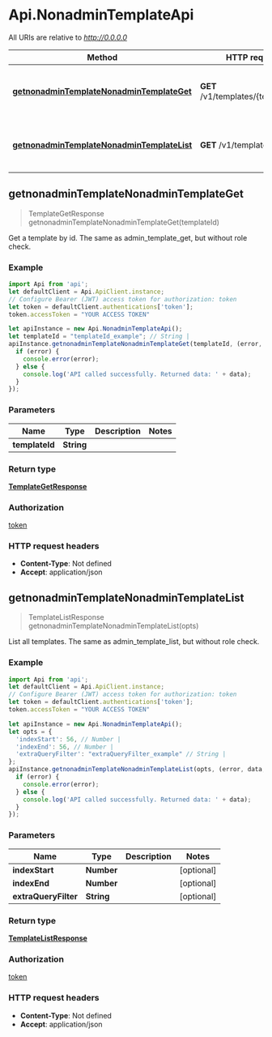# Api.NonadminTemplateApi

All URIs are relative to *http://0.0.0.0*

Method | HTTP request | Description
------------- | ------------- | -------------
[**getnonadminTemplateNonadminTemplateGet**](NonadminTemplateApi.md#getnonadminTemplateNonadminTemplateGet) | **GET** /v1/templates/{template_id} | Get a template by id. The same as admin_template_get, but without role check.
[**getnonadminTemplateNonadminTemplateList**](NonadminTemplateApi.md#getnonadminTemplateNonadminTemplateList) | **GET** /v1/templates | List all templates. The same as admin_template_list, but without role check.



## getnonadminTemplateNonadminTemplateGet

> TemplateGetResponse getnonadminTemplateNonadminTemplateGet(templateId)

Get a template by id. The same as admin_template_get, but without role check.

### Example

```javascript
import Api from 'api';
let defaultClient = Api.ApiClient.instance;
// Configure Bearer (JWT) access token for authorization: token
let token = defaultClient.authentications['token'];
token.accessToken = "YOUR ACCESS TOKEN"

let apiInstance = new Api.NonadminTemplateApi();
let templateId = "templateId_example"; // String | 
apiInstance.getnonadminTemplateNonadminTemplateGet(templateId, (error, data, response) => {
  if (error) {
    console.error(error);
  } else {
    console.log('API called successfully. Returned data: ' + data);
  }
});
```

### Parameters


Name | Type | Description  | Notes
------------- | ------------- | ------------- | -------------
 **templateId** | **String**|  | 

### Return type

[**TemplateGetResponse**](TemplateGetResponse.md)

### Authorization

[token](../README.md#token)

### HTTP request headers

- **Content-Type**: Not defined
- **Accept**: application/json


## getnonadminTemplateNonadminTemplateList

> TemplateListResponse getnonadminTemplateNonadminTemplateList(opts)

List all templates. The same as admin_template_list, but without role check.

### Example

```javascript
import Api from 'api';
let defaultClient = Api.ApiClient.instance;
// Configure Bearer (JWT) access token for authorization: token
let token = defaultClient.authentications['token'];
token.accessToken = "YOUR ACCESS TOKEN"

let apiInstance = new Api.NonadminTemplateApi();
let opts = {
  'indexStart': 56, // Number | 
  'indexEnd': 56, // Number | 
  'extraQueryFilter': "extraQueryFilter_example" // String | 
};
apiInstance.getnonadminTemplateNonadminTemplateList(opts, (error, data, response) => {
  if (error) {
    console.error(error);
  } else {
    console.log('API called successfully. Returned data: ' + data);
  }
});
```

### Parameters


Name | Type | Description  | Notes
------------- | ------------- | ------------- | -------------
 **indexStart** | **Number**|  | [optional] 
 **indexEnd** | **Number**|  | [optional] 
 **extraQueryFilter** | **String**|  | [optional] 

### Return type

[**TemplateListResponse**](TemplateListResponse.md)

### Authorization

[token](../README.md#token)

### HTTP request headers

- **Content-Type**: Not defined
- **Accept**: application/json

